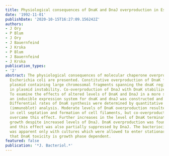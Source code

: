 ```yaml
---
title: Physiological consequences of DnaK and DnaJ overproduction in Escherichia coli
date: '1992-11-01'
publishDate: '2020-10-15T16:27:09.156242Z'
authors:
- J Ory
- P Blum
- J Ory
- J Bauernfeind
- J Krska
- P Blum
- J Bauernfeind
- J Krska
publication_types:
- '2'
abstract: The physiological consequences of molecular chaperone overproduction in
  Escherichia coli are presented. Constitutive overproduction of DnaK from a multicopy
  plasmid containing large chromosomal fragments spanning the dnaK region resulted
  in plasmid instability. Co-overproduction of DnaJ with DnaK stabilized plasmid levels.
  To examine the effects of altered levels of DnaK and DnaJ in a more specific manner,
  an inducible expression system for dnaK and dnaJ was constructed and characterized.
  Differential rates of DnaK synthesis were determined by quantitative Western blot
  (immunoblot) analysis. Moderate levels of DnaK overproduction resulted in a defect
  in cell septation and formation of cell filaments, but co-overproduction of DnaJ
  overcame this effect. Further increases in the level of DnaK terminated culture
  growth despite increased levels of DnaJ. DnaK overproduction was found to be bacteriocidal,
  and this effect was also partially suppressed by DnaJ. The bacteriocidal effect
  was apparent only with cultures which were allowed to enter stationary phase, indicating
  that DnaK toxicity is growth phase dependent.
featured: false
publication: '*J. Bacteriol.*'
---
```


